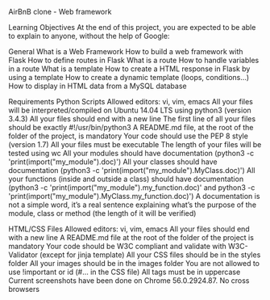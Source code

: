 AirBnB clone - Web framework

Learning Objectives At the end of this project, you are expected to be able to explain to anyone, without the help of Google:

General What is a Web Framework How to build a web framework with Flask How to define routes in Flask What is a route How to handle variables in a route What is a template How to create a HTML response in Flask by using a template How to create a dynamic template (loops, conditions…) How to display in HTML data from a MySQL database

Requirements Python Scripts Allowed editors: vi, vim, emacs All your files will be interpreted/compiled on Ubuntu 14.04 LTS using python3 (version 3.4.3) All your files should end with a new line The first line of all your files should be exactly #!/usr/bin/python3 A README.md file, at the root of the folder of the project, is mandatory Your code should use the PEP 8 style (version 1.7) All your files must be executable The length of your files will be tested using wc All your modules should have documentation (python3 -c 'print(import("my_module").doc)') All your classes should have documentation (python3 -c 'print(import("my_module").MyClass.doc)') All your functions (inside and outside a class) should have documentation (python3 -c 'print(import("my_module").my_function.doc)' and python3 -c 'print(import("my_module").MyClass.my_function.doc)') A documentation is not a simple word, it’s a real sentence explaining what’s the purpose of the module, class or method (the length of it will be verified)

HTML/CSS Files Allowed editors: vi, vim, emacs All your files should end with a new line A README.md file at the root of the folder of the project is mandatory Your code should be W3C compliant and validate with W3C-Validator (except for jinja template) All your CSS files should be in the styles folder All your images should be in the images folder You are not allowed to use !important or id (#... in the CSS file) All tags must be in uppercase Current screenshots have been done on Chrome 56.0.2924.87. No cross browsers
